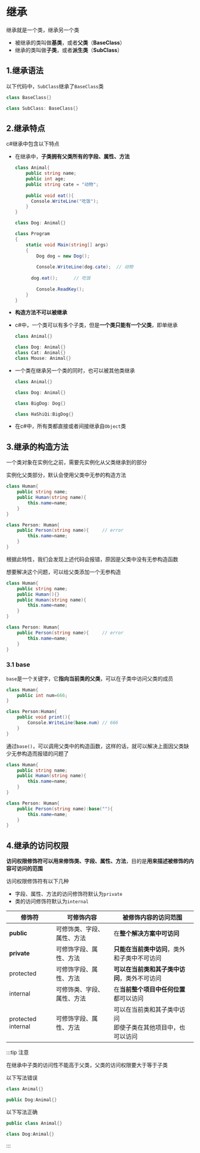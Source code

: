 # 继承

继承就是一个类，继承另一个类

- 被继承的类叫做**基类**，或者**父类**（**BaseClass**）
- 继承的类叫做**子类**，或者**派生类**（**SubClass**）

## 1.继承语法

以下代码中，`SubClass`继承了`BaseClass`类

```cs
class BaseClass{}

class SubClass: BaseClass{}
```



## 2.继承特点

c#继承中包含以下特点

- 在继承中，**子类拥有父类所有的字段、属性、方法**

  ```cs
  class Animal{
      public string name;
      public int age;
      public string cate = "动物";
      
      public void eat(){
  		Console.WriteLine("吃饭");
      }
  }
  
  class Dog: Animal{}
  
  class Program
  {
      static void Main(string[] args)
      {
          Dog dog = new Dog();
          
          Console.WriteLine(dog.cate);  // 动物
          
  		dog.eat();		// 吃饭
          
          Console.ReadKey();
      }
  }
  ```

- **构造方法不可以被继承**

- c#中，一个类可以有多个子类，但是**一个类只能有一个父类**，即单继承

  ```cs
  class Animal{}
  
  class Dog: Animal{}
  class Cat: Animal{}
  class Mouse: Animal{}
  ```

- 一个类在继承另一个类的同时，也可以被其他类继承

  ```cs
  class Animal{}
  
  class Dog: Animal{}
  
  class BigDog: Dog{}
  
  class HaShiQi:BigDog{}
  ```

- 在c#中，所有类都直接或者间接继承自`Object`类



## 3.继承的构造方法

一个类对象在实例化之前，需要先实例化从父类继承到的部分

实例化父类部分，默认会使用父类中无参的构造方法

```cs
class Human{
    public string name;
    public Human(string name){
        this.name=name;
	}
}

class Person: Human{
    public Person(string name){		// error
        this.name=name;
    }
}
```

根据此特性，我们会发现上述代码会报错，原因是父类中没有无参构造函数

想要解决这个问题，可以给父类添加一个无参构造

```cs {3}
class Human{
    public string name;
    public Human(){}
    public Human(string name){
        this.name=name;
	}
}

class Person: Human{
    public Person(string name){		// error
        this.name=name;
    }
}
```



### 3.1 base

`base`是一个关键字，它**指向当前类的父类**，可以在子类中访问父类的成员

```cs {7}
class Human{
    public int num=666;
}

class Person:Human{
    public void print(){
		Console.WriteLine(base.num)	// 666
    }
}
```

通过`base()`，可以调用父类中的构造函数，这样的话，就可以解决上面因父类缺少无参构造而报错的问题了

```cs {9}
class Human{
    public string name;
    public Human(string name){
        this.name=name;
	}
}

class Person: Human{
    public Person(string name):base(""){		
        this.name=name;
    }
}
```





## 4.继承的访问权限

**访问权限修饰符可以用来修饰类、字段、属性、方法**，目的是**用来描述被修饰的内容可访问的范围**

访问权限修饰符有以下几种

- 字段、属性、方法的访问修饰符默认为`private`
- 类的访问修饰符默认为`internal`

| 修饰符             | 可修饰内容                 | 被修饰内容的访问范围                                         |
| ------------------ | -------------------------- | ------------------------------------------------------------ |
| **public**         | 可修饰类、字段、属性、方法 | 在**整个解决方案中可访问**                                   |
| **private**        | 可修饰字段、属性、方法     | **只能在当前类中访问**，类外和子类中不可访问                 |
| protected          | 可修饰字段、属性、方法     | **可以在当前类和其子类中访问**，类外不可访问                 |
| internal           | 可修饰类、字段、属性、方法 | 在**当前整个项目中任何位置**都可以访问                       |
| protected internal | 可修饰字段、属性、方法     | 可以在当前类和其子类中访问<br />即使子类在其他项目中，也可以访问 |



:::tip 注意

在继承中子类的访问性不能高于父类，父类的访问权限要大于等于子类

以下写法错误

```cs
class Animal{}

public Dog:Animal{}
```

以下写法正确

```cs
public class Animal{}

class Dog:Animal{}
```

:::



